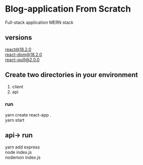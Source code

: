 # Blog-application From Scratch
Full-stack application MERN stack 

## versions
react@18.2.0\
react-dom@18.2.0\
react-quill@2.0.0

 
## Create two directories in your environment 
1. client
2. api

### run
yarn create react-app . \
yarn start

## api-> run
yarn add express \
node index.js\
nodemon index.js 
